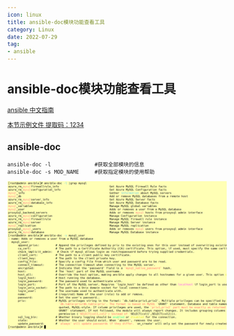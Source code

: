 ```yaml
---
icon: linux
title: ansible-doc模块功能查看工具
category: Linux
date: 2022-07-29
tag:
- ansible
---
```



# ansible-doc模块功能查看工具

[ansible 中文指南](http://ansible.com.cn/docs/intro.html)

[本节示例文件 提取码：1234](https://pan.baidu.com/s/1fkosURl4HaYZALtSjKvcKg)



## ansible-doc 

```shell
ansible-doc -l				#获取全部模块的信息
ansible-doc -s MOD_NAME		#获取指定模块的使用帮助
```

![](./ansible-doc.assets/true-image-20220728125055375.png)





